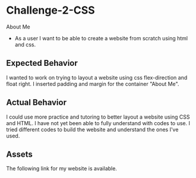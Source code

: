 # Challenge-2-CSS

About Me 

* As a user I want to be able to create a website from scratch using html and css.

## Expected Behavior

I wanted to work on trying to layout a website using css flex-direction and float right. I inserted padding and margin for the container "About Me".

## Actual Behavior

I could use more practice and tutoring to better layout a website using CSS and HTML.  I have not yet been able to fully understand with codes to use.  I tried different codes to build the website and understand the ones I've used.  

## Assets

The following link for my website is available.



